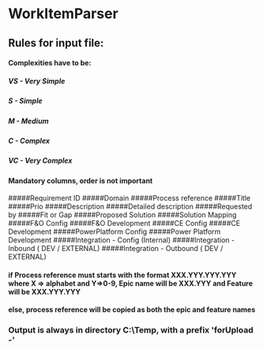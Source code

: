 # WorkItemParser

## Rules for input file:

#### Complexities have to be:
##### VS - Very Simple
##### S - Simple
##### M - Medium
##### C - Complex
##### VC - Very Complex

#### Mandatory columns, order is not important	
#####Requirement ID
#####Domain
#####Process reference
#####Title
#####Prio
#####Description
#####Detailed description
#####Requested by
#####Fit or Gap
#####Proposed Solution
#####Solution Mapping
#####F&O Config
#####F&O Development
#####CE Config
#####CE Development
#####PowerPlatform Config
#####Power Platform Development
#####Integration - Config (Internal)
#####Integration - Inbound ( DEV / EXTERNAL)
#####Integration - Outbound ( DEV / EXTERNAL)

#### if Process reference must starts with the format XXX.YYY.YYY.YYY where X => alphabet and Y=>0-9, Epic name will be XXX.YYY and Feature will be XXX.YYY.YYY
#### else, process reference will be copied as both the epic and feature names

### Output is always in directory C:\Temp, with a prefix 'forUpload -'

